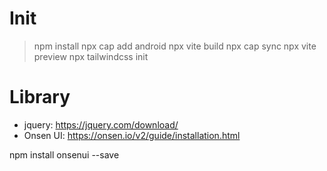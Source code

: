 
# Init
> npm install
> npx cap add android
> npx vite build
> npx cap sync
> npx vite preview
> npx tailwindcss init

# Library
- jquery: https://jquery.com/download/
- Onsen UI: https://onsen.io/v2/guide/installation.html



npm install onsenui --save

